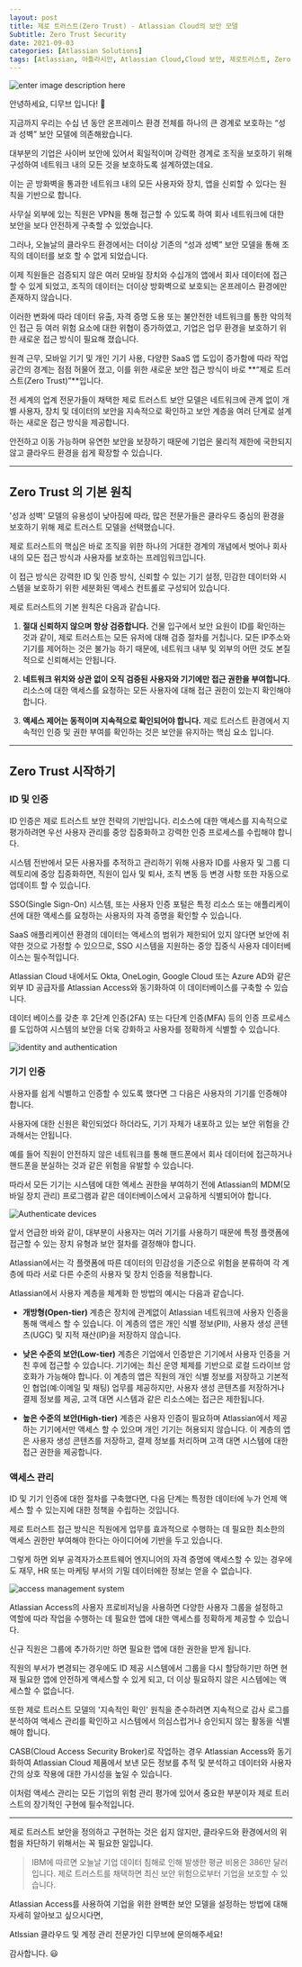 ```yaml
---
layout: post
title: 제로 트러스트(Zero Trust) - Atlassian Cloud의 보안 모델
Subtitle: Zero Trust Security 
date: 2021-09-03
categories: [Atlassian Solutions]
tags: [Atlassian, 아틀라시안, Atlassian Cloud,Cloud 보안, 제로트러스트, Zero trust, Atlassian Access, Access Management, 클라우드계정관리]
---
```



![enter image description here](https://i2.wp.com/atlassianblog.wpengine.com/wp-content/uploads/2021/07/blog-1120x545@2x.png?resize=1560,760&ssl=1)

안녕하세요, 디무브 입니다! 🎈

지금까지 우리는 수십 년 동안 온프레미스 환경 전체를 하나의 큰 경계로 보호하는 “성과 성벽” 보안 모델에 의존해왔습니다.

대부분의 기업은 사이버 보안에 있어서 획일적이며 강력한 경계로 조직을 보호하기 위해 구성하여 네트워크 내의 모든 것을 보호하도록 설계하였는데요.

이는 곧 방화벽을 통과한 네트워크 내의 모든 사용자와 장치, 앱을 신뢰할 수 있다는 원칙을 기반으로 합니다.

사무실 외부에 있는 직원은 VPN을 통해 접근할 수 있도록 하여 회사 네트워크에 대한 보안을 보다 안전하게 구축할 수 있었습니다.

그러나, 오늘날의 클라우드 환경에서는 더이상 기존의 “성과 성벽” 보안 모델을 통해 조직의 데이터를 보호 할 수 없게 되었습니다.

이제 직원들은 검증되지 않은 여러 모바일 장치와 수십개의 앱에서 회사 데이터에 접근할 수 있게 되었고, 조직의 데이터는 더이상 방화벽으로 보호되는 온프레이스 환경에만 존재하지 않습니다.

이러한 변화에 따라 데이터 유출, 자격 증명 도용 또는 불안전한 네트워크를 통한 악의적인 접근 등 여러 위험 요소에 대한 위협이 증가하였고, 기업은 업무 환경을 보호하기 위한 새로운 접근 방식이 필요해 졌습니다.

원격 근무, 모바일 기기 및 개인 기기 사용, 다양한 SaaS 앱 도입이 증가함에 따라 작업 공간의 경계는 점점 허물어 졌고, 이를 위한 새로운 보안 접근 방식이 바로 **“제로 트러스트(Zero Trust)”**입니다.

전 세계의 업계 전문가들이 채택한 제로 트러스트 보안 모델은 네트워크에 관계 없이 개별 사용자, 장치 및 데이터의 보안을 지속적으로 확인하고 보안 계층을 여러 단계로 설계하는 새로운 접근 방식을 제공합니다.

안전하고 이동 가능하며 유연한 보안을 보장하기 때문에 기업은 물리적 제한에 국한되지 않고 클라우드 환경을 쉽게 확장할 수 있습니다.

---

## Zero Trust 의 기본 원칙

'성과 성벽' 모델의 유용성이 낮아짐에 따라, 많은 전문가들은 클라우드 중심의 환경을 보호하기 위해 제로 트러스트 모델을 선택했습니다.

제로 트러스트의 핵심은 바로 조직을 위한 하나의 거대한 경계의 개념에서 벗어나 회사 내의 모든 접근 방식과 사용자를 보호하는 프레임워크입니다.

이 접근 방식은 강력한 ID 및 인증 방식, 신뢰할 수 있는 기기 설정, 민감한 데이터와 시스템을 보호하기 위한 세분화된 액세스 컨트롤로 구성되어 있습니다.

제로 트러스트의 기본 원칙은 다음과 같습니다.

1.  **절대 신뢰하지 않으며 항상 검증합니다.** 건물 입구에서 보안 요원이 ID를 확인하는 것과 같이, 제로 트러스트는 모든 유저에 대해 검증 절차를 거칩니다. 모든 IP주소와 기기를 제어하는 것은 불가능 하기 때문에, 네트워크 내부 및 외부의 어떤 것도 본질적으로 신뢰해서는 안됩니다.
    
2.  **네트워크 위치와 상관 없이 오직 검증된 사용자와 기기에만 접근 권한을 부여합니다.** 리소스에 대한 액세스를 요청하는 모든 사용자에 대해 접근 권한이 있는지 확인해야 합니다.
    
3.  **액세스 제어는 동적이며 지속적으로 확인되어야 합니다.** 제로 트러스트 환경에서 지속적인 인증 및 권한 부여를 확인하는 것은 보안을 유지하는 핵심 요소 입니다.

---
## Zero Trust 시작하기


### ID 및 인증

ID 인증은 제로 트러스트 보안 전략의 기반입니다. 리소스에 대한 액세스를 지속적으로 평가하려면 우선 사용자 관리를 중앙 집중화하고 강력한 인증 프로세스를 수립해야 합니다.

시스템 전반에서 모든 사용자를 추적하고 관리하기 위해 사용자 ID를 사용자 및 그룹 디렉토리에 중앙 집중화하면, 직원이 입사 및 퇴사, 조직 변동 등 변경 사항 또한 자동으로 업데이트 할 수 있습니다.

SSO(Single Sign-On) 시스템, 또는 사용자 인증 포털은 특정 리소스 또는 애플리케이션에 대한 액세스를 요청하는 사용자의 자격 증명을 확인할 수 있습니다.

SaaS 애플리케이션 환경의 데이터는 액세스의 범위가 제한되어 있지 않다면 보안에 취약한 것으로 가정할 수 있으므로, SSO 시스템을 지원하는 중앙 집중식 사용자 데이터베이스는 필수적입니다.

Atlassian Cloud 내에서도 Okta, OneLogin, Google Cloud 또는 Azure AD와 같은 외부 ID 공급자를 Atlassian Access와 동기화하여 이 데이터베이스를 구축할 수 있습니다.

데이터 베이스를 갖춘 후 2단계 인증(2FA) 또는 다단계 인증(MFA) 등의 인증 프로세스를 도입하여 시스템의 보안을 더욱 강화하고 사용자를 정확하게 식별할 수 있습니다.

![identity and authentication](https://i0.wp.com/atlassianblog.wpengine.com/wp-content/uploads/2021/07/connect_sso_to_access.png?resize=768,500&ssl=1)

### 기기 인증

사용자를 쉽게 식별하고 인증할 수 있도록 했다면 그 다음은 사용자의 기기를 인증해야 합니다.

사용자에 대한 신원은 확인되었다 하더라도, 기기 자체가 내포하고 있는 보안 위험을 간과해서는 안됩니다.

예를 들어 직원이 안전하지 않은 네트워크를 통해 핸드폰에서 회사 데이터에 접근하거나 핸드폰을 분실하는 것과 같은 위험을 유발할 수 있습니다.

따라서 모든 기기는 시스템에 대한 엑세스 권한을 부여하기 전에 Atlassian의 MDM(모바일 장치 관리) 프로그램과 같은 데이터베이스에서 고유하게 식별되어야 합니다.

![Authenticate devices](https://i2.wp.com/atlassianblog.wpengine.com/wp-content/uploads/2021/06/edit-app-configuration-policy.png?w=768&ssl=1)

앞서 언급한 바와 같이, 대부분이 사용자는 여러 기기를 사용하기 때문에 특정 플랫폼에 접근할 수 있는 장치 유형과 보안 절차를 결정해야 합니다.

Atlassian에서는 각 플랫폼에 따른 데이터의 민감성을 기준으로 위험을 분류하여 각 계층에 따라 서로 다른 수준의 사용자 및 장치 인증을 적용합니다.

Atlassian에서 사용자 계층을 체계화 한 방법의 예시는 다음과 같습니다.

-   **개방형(Open-tier)** 계층은 장치에 관계없이 Atlassian 네트워크에 사용자 인증을 통해 액세스 할 수 있습니다. 이 계층의 앱은 개인 식별 정보(PII), 사용자 생성 콘텐츠(UGC) 및 지적 재산(IP)을 저장하지 않습니다.
    
-   **낮은 수준의 보안(Low-tier)** 계층은 기업에서 인증받은 기기에서 사용자 인증을 거친 후에 접근할 수 있습니다. 기기에는 최신 운영 체제를 기반으로 로컬 드라이브 암호화가 가능해야 합니다. 이 계층의 앱은 직원의 개인 식별 정보를 저장하고 기본적인 협업(예:이메일 및 채팅) 업무를 제공하지만, 사용자 생성 콘텐츠를 저장하거나 결제 정보를 제공, 고객 대면 시스템과 같은 리소스에는 접근은 제한됩니다.
    
-   **높은 수준의 보안(High-tier)** 계층은 사용자 인증이 필요하며 Atlassian에서 제공하는 기기에서만 액세스 할 수 있으며 개인 기기는 허용되지 않습니다. 이 계층의 앱은 사용자 생성 콘텐츠를 저장하고, 결제 정보를 처리하며 고객 대면 시스템에 대한 접근 권한을 제공합니다.


### 액세스 관리

ID 및 기기 인증에 대한 절차를 구축했다면, 다음 단계는 특정한 데이터에 누가 언제 액세스 할 수 있는지에 대한 정책을 수립하는 것입니다.

제로 트러스트 접근 방식은 직원에게 업무를 효과적으로 수행하는 데 필요한 최소한의 액세스 권한만 부여해야 한다는 아이디어에 기반을 두고 있습니다.

그렇게 하면 외부 공격자가소프트웨어 엔지니어의 자격 증명에 액세스할 수 있는 경우에도 재무, HR 또는 마케팅 부서의 기밀 데이터에한 정보는 얻을 수 없습니다.

![access management system](https://i1.wp.com/atlassianblog.wpengine.com/wp-content/uploads/2021/07/access_user_provisioning.png?resize=768,303&ssl=1)

Atlassian Access의 사용자 프로비저닝을 사용하면 다양한 사용자 그룹을 설정하고 역할에 따라 작업을 수행하는 데 필요한 앱에 대한 액세스를 정확하게 제공할 수 있습니다.

신규 직원은 그룹에 추가하기만 하면 필요한 앱에 대한 권한을 받게 됩니다.

직원의 부서가 변경되는 경우에도 ID 제공 시스템에서 그룹을 다시 할당하기만 하면 현재 필요한 앱에 안전하게 액세스할 수 있게 되고, 더 이상 필요하지 않은 시스템에는 액세스할 수 없습니다.

또한 제로 트러스트 모델의 '지속적인 확인' 원칙을 준수하려면 지속적으로 감사 로그를 분석하여 액세스 관리를 확인하고 시스템에서 의심스럽거나 승인되지 않는 활동을 식별해야 합니다.

CASB(Cloud Access Security Broker)로 작업하는 경우 Atlassian Access와 동기화하여 Atlassian Cloud 제품에서 보낸 모든 정보를 추적 및 분석하고 데이터와 사용자 간의 상호 작용에 대한 가시성을 높일 수 있습니다.

이처럼 액세스 관리는 모든 기업의 위험 관리 평가에 있어서 중요한 부분이자 제로 트러스트의 장기적인 구현에 필수적입니다.

---

제로 트러스트 보안을 정의하고 구현하는 것은 쉽지 않지만, 클라우드와 환경에서의 위험을 차단하기 위해서는 꼭 필요한 일입니다.

> IBM에 따르면 오늘날 기업 데이터 침해로 인해 발생한 평균 비용은 386만 달러입니다. 제로 트러스트를 채택하면 최신 보안 위험으로부터 기업을 보호할 수 있습니다.

Atlassian Access를 사용하여 기업을 위한 완벽한 보안 모델을 설정하는 방법에 대해 자세히 알아보고 싶으시다면, 

Atlssian 클라우드 및 계정 관리 전문가인 디무브에 문의해주세요! 

감사합니다. 😃

